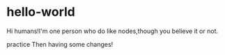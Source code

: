 # hello-world

Hi humans!I'm one person who do like nodes,though you believe it or not.

practice
Then having some changes!
